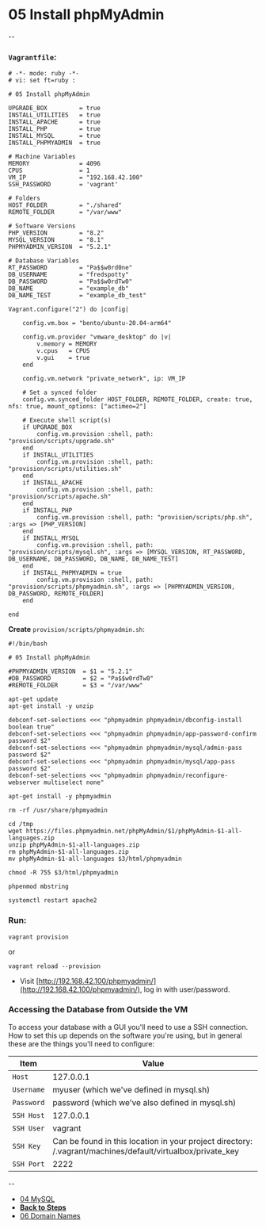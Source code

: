 # 05 Install phpMyAdmin

--

### `Vagrantfile`:

```
# -*- mode: ruby -*-
# vi: set ft=ruby :

# 05 Install phpMyAdmin

UPGRADE_BOX         = true
INSTALL_UTILITIES   = true
INSTALL_APACHE      = true
INSTALL_PHP         = true
INSTALL_MYSQL       = true
INSTALL_PHPMYADMIN  = true

# Machine Variables
MEMORY              = 4096
CPUS                = 1
VM_IP               = "192.168.42.100"
SSH_PASSWORD        = 'vagrant'

# Folders
HOST_FOLDER         = "./shared"
REMOTE_FOLDER       = "/var/www"

# Software Versions
PHP_VERSION         = "8.2"
MYSQL_VERSION       = "8.1"
PHPMYADMIN_VERSION  = "5.2.1"

# Database Variables
RT_PASSWORD         = "Pa$$w0rd0ne"
DB_USERNAME         = "fredspotty"
DB_PASSWORD         = "Pa$$w0rdTw0"
DB_NAME             = "example_db"
DB_NAME_TEST        = "example_db_test"

Vagrant.configure("2") do |config|

	config.vm.box = "bento/ubuntu-20.04-arm64"

	config.vm.provider "vmware_desktop" do |v|
		v.memory = MEMORY
		v.cpus   = CPUS
		v.gui    = true
	end

	config.vm.network "private_network", ip: VM_IP

	# Set a synced folder
	config.vm.synced_folder HOST_FOLDER, REMOTE_FOLDER, create: true, nfs: true, mount_options: ["actimeo=2"]

	# Execute shell script(s)
	if UPGRADE_BOX
		config.vm.provision :shell, path: "provision/scripts/upgrade.sh"
	end
	if INSTALL_UTILITIES
		config.vm.provision :shell, path: "provision/scripts/utilities.sh"
	end
	if INSTALL_APACHE
		config.vm.provision :shell, path: "provision/scripts/apache.sh"
	end
	if INSTALL_PHP
		config.vm.provision :shell, path: "provision/scripts/php.sh", :args => [PHP_VERSION]
	end
	if INSTALL_MYSQL
		config.vm.provision :shell, path: "provision/scripts/mysql.sh", :args => [MYSQL_VERSION, RT_PASSWORD, DB_USERNAME, DB_PASSWORD, DB_NAME, DB_NAME_TEST]
	end
	if INSTALL_PHPMYADMIN = true
		config.vm.provision :shell, path: "provision/scripts/phpmyadmin.sh", :args => [PHPMYADMIN_VERSION, DB_PASSWORD, REMOTE_FOLDER]
	end

end
```

**Create** `provision/scripts/phpmyadmin.sh`:

```
#!/bin/bash

# 05 Install phpMyAdmin

#PHPMYADMIN_VERSION  = $1 = "5.2.1"
#DB_PASSWORD         = $2 = "Pa$$w0rdTw0"
#REMOTE_FOLDER       = $3 = "/var/www"

apt-get update
apt-get install -y unzip

debconf-set-selections <<< "phpmyadmin phpmyadmin/dbconfig-install boolean true"
debconf-set-selections <<< "phpmyadmin phpmyadmin/app-password-confirm password $2"
debconf-set-selections <<< "phpmyadmin phpmyadmin/mysql/admin-pass password $2"
debconf-set-selections <<< "phpmyadmin phpmyadmin/mysql/app-pass password $2"
debconf-set-selections <<< "phpmyadmin phpmyadmin/reconfigure-webserver multiselect none"

apt-get install -y phpmyadmin

rm -rf /usr/share/phpmyadmin

cd /tmp
wget https://files.phpmyadmin.net/phpMyAdmin/$1/phpMyAdmin-$1-all-languages.zip
unzip phpMyAdmin-$1-all-languages.zip
rm phpMyAdmin-$1-all-languages.zip
mv phpMyAdmin-$1-all-languages $3/html/phpmyadmin

chmod -R 755 $3/html/phpmyadmin

phpenmod mbstring

systemctl restart apache2
```


### Run:

```
vagrant provision
```

or

```
vagrant reload --provision
```

* Visit [http://192.168.42.100/phpmyadmin/](http://192.168.42.100/phpmyadmin/), log in with user/password.

### Accessing the Database from Outside the VM

To access your database with a GUI you'll need to use a SSH connection. How to set this up depends on the software you're using, but in general these are the things you'll need to configure:

Item | Value
---- | -----
`Host` | 127.0.0.1
`Username` | myuser (which we've defined in mysql.sh)
`Password` | password (which we've also defined in mysql.sh)
`SSH Host` | 127.0.0.1
`SSH User` | vagrant
`SSH Key` | Can be found in this location in your project directory: /.vagrant/machines/default/virtualbox/private_key
`SSH Port` | 2222

--

* [04 MySQL](./04_MySQL.md)
* [**Back to Steps**](../README.md)
* [06 Domain Names](./06_Domain_Names.md)
